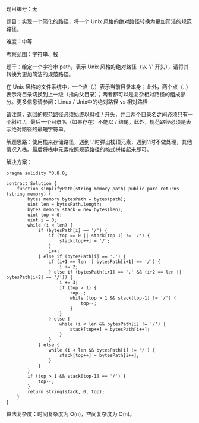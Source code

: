 题目编号：无

题目：实现一个简化的路径，将一个 Unix 风格的绝对路径转换为更加简洁的规范路径。

难度：中等

考察范围：字符串、栈

题干：给定一个字符串 path，表示 Unix 风格的绝对路径（以 '/' 开头），请将其转换为更加简洁的规范路径。

在 Unix 风格的文件系统中，一个点（.）表示当前目录本身；此外，两个点（..）表示将目录切换到上一级（指向父目录）；两者都可以是复杂相对路径的组成部分。更多信息请参阅：Linux / Unix中的绝对路径 vs 相对路径

请注意，返回的规范路径必须始终以斜杠 / 开头，并且两个目录名之间必须只有一个斜杠 /。最后一个目录名（如果存在）不能以 / 结尾。此外，规范路径必须是表示绝对路径的最短字符串。

解题思路：使用栈来存储路径，遇到'..'时弹出栈顶元素，遇到'.'时不做处理，其他情况入栈。最后将栈中元素按照规范路径的格式拼接起来即可。

解决方案：

```solidity
pragma solidity ^0.8.0;

contract Solution {
    function simplifyPath(string memory path) public pure returns (string memory) {
        bytes memory bytesPath = bytes(path);
        uint len = bytesPath.length;
        bytes memory stack = new bytes(len);
        uint top = 0;
        uint i = 0;
        while (i < len) {
            if (bytesPath[i] == '/') {
                if (top == 0 || stack[top-1] != '/') {
                    stack[top++] = '/';
                }
                i++;
            } else if (bytesPath[i] == '.') {
                if (i+1 == len || bytesPath[i+1] == '/') {
                    i += 2;
                } else if (bytesPath[i+1] == '.' && (i+2 == len || bytesPath[i+2] == '/')) {
                    i += 3;
                    if (top > 1) {
                        top--;
                        while (top > 1 && stack[top-1] != '/') {
                            top--;
                        }
                    }
                } else {
                    while (i < len && bytesPath[i] != '/') {
                        stack[top++] = bytesPath[i++];
                    }
                }
            } else {
                while (i < len && bytesPath[i] != '/') {
                    stack[top++] = bytesPath[i++];
                }
            }
        }
        if (top > 1 && stack[top-1] == '/') {
            top--;
        }
        return string(stack, 0, top);
    }
}
```

算法复杂度：时间复杂度为 O(n)，空间复杂度为 O(n)。